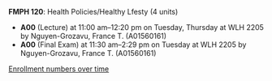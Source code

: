 **FMPH 120**: Health Policies/Healthy Lfesty (4 units)

- **A00** (Lecture) at 11:00 am–12:20 pm on Tuesday, Thursday at WLH 2205 by Nguyen-Grozavu, France T. (A01560161)
- **A00** (Final Exam) at 11:30 am–2:29 pm on Tuesday at WLH 2205 by Nguyen-Grozavu, France T. (A01560161)

[Enrollment numbers over time](./FMPH120.tsv)
